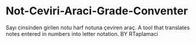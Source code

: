 # Not-Ceviri-Araci-Grade-Conventer
Sayı cinsinden girilen notu harf notuna çeviren araç. A tool that translates notes entered in numbers into letter notation.
BY RTaplamaci
